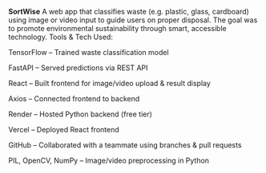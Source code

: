 **SortWise** 
A web app that classifies waste (e.g. plastic, glass, cardboard) using image or video input to guide users on proper disposal. The goal was to promote environmental sustainability through smart, accessible technology.
Tools & Tech Used:

TensorFlow – Trained waste classification model


FastAPI – Served predictions via REST API


React – Built frontend for image/video upload & result display


Axios – Connected frontend to backend


Render – Hosted Python backend (free tier)


Vercel – Deployed React frontend


GitHub – Collaborated with a teammate using branches & pull requests


PIL, OpenCV, NumPy – Image/video preprocessing in Python
